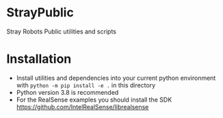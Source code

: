 # StrayPublic
Stray Robots Public utilities and scripts

# Installation
* Install utilities and dependencies into your current python environment with `python -m pip install -e .` in this directory
* Python version 3.8 is recommended
* For the RealSense examples you should install the SDK https://github.com/IntelRealSense/librealsense
